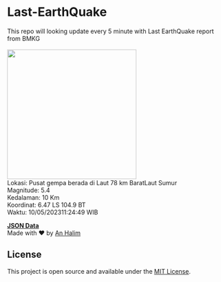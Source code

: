 # Last-EarthQuake
This repo will looking update every 5 minute with Last EarthQuake report from BMKG
<br>
<br>
<img src="https://static.bmkg.go.id/20230510112449.mmi.jpg" width="300"/>
<br>
Lokasi: Pusat gempa berada di Laut 78 km BaratLaut Sumur <br>
Magnitude: 5.4 <br>
Kedalaman: 10 Km <br>
Koordinat: 6.47 LS 104.9 BT <br>
Waktu: 10/05/202311:24:49 WIB <br>

<a href="./data/data.json">**JSON Data**</a>
<br>
Made with ❤️ by <a href="https://github.com/an-halim">An Halim</a>
## License

This project is open source and available under the [MIT License](LICENSE).

